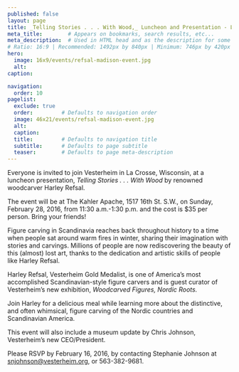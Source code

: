 ```yaml
---
published: false
layout: page
title: _Telling Stories . . . With Wood,_ Luncheon and Presentation - La Crosse, Wisconin
meta_title:        # Appears on bookmarks, search results, etc...
meta_description:  # Used in HTML head and as the description for some search engines
# Ratio: 16:9 | Recommended: 1492px by 840px | Minimum: 746px by 420px
hero:
  image: 16x9/events/refsal-madison-event.jpg
  alt: 
caption: 

navigation:
  order: 10
pagelist:
  exclude: true
  order:         # Defaults to navigation order  
  image: 46x21/events/refsal-madison-event.jpg
  alt:
  caption:
  title:         # Defaults to navigation title
  subtitle:      # Defaults to page subtitle
  teaser:        # Defaults to page meta-description   
---
```

Everyone is invited to join Vesterheim in La Crosse, Wisconsin, at a luncheon presentation, _Telling Stories . . . With Wood_ by renowned woodcarver Harley Refsal.  

The event will be at The Kahler Apache, 1517 16th St. S.W., on Sunday, February 28, 2016, from 11:30 a.m.-1:30 p.m. and the cost is $35 per person. Bring your friends!

Figure carving in Scandinavia reaches back throughout history to a time when people sat around warm fires in winter, sharing their imagination with stories and carvings. Millions of people are now rediscovering the beauty of this (almost) lost art, thanks to the dedication and artistic skills of people like Harley Refsal.

Harley Refsal, Vesterheim Gold Medalist, is one of America’s most accomplished Scandinavian-style figure carvers and is guest curator of Vesterheim’s new exhibition, _Woodcarved Figures, Nordic Roots._

Join Harley for a delicious meal while learning more about the distinctive, and often whimsical, figure carving of the Nordic countries and Scandinavian America. 

This event will also include a museum update by Chris Johnson, Vesterheim’s new CEO/President.

Please RSVP by February 16, 2016, by contacting Stephanie Johnson at [snjohnson@vesterheim.org](mailto:snjohnson@vesterheim.org), or 563-382-9681. 